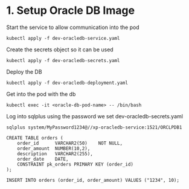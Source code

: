 # 1. Setup Oracle DB Image

Start the service to allow communication into the pod

```
kubectl apply -f dev-oracledb-service.yaml
```

Create the secrets object so it can be used

```
kubectl apply -f dev-oracledb-secrets.yaml
```

Deploy the DB

```
kubectl apply -f dev-oracledb-deployment.yaml
```

Get into the pod with the db

```
kubectl exec -it <oracle-db-pod-name> -- /bin/bash
```

Log into sqlplus using the password we set dev-oracledb-secrets.yaml

```
sqlplus system/MyPassword1234@//xp-oracledb-service:1521/ORCLPDB1
```

```
CREATE TABLE orders (
    order_id      VARCHAR2(50)    NOT NULL,
    order_amount  NUMBER(10,2),
    description   VARCHAR2(255),
    order_date    DATE,
    CONSTRAINT pk_orders PRIMARY KEY (order_id)
);

INSERT INTO orders (order_id, order_amount) VALUES ("1234", 10);
```

